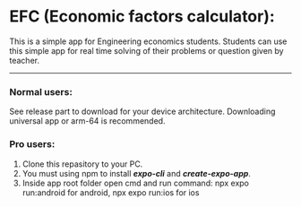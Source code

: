 # EFC (Economic factors calculator):
This is a simple app for Engineering economics students. Students can use this simple app for real time solving of their problems or question given by teacher.

---
### Normal users: 
See release part to download for your device architecture. Downloading universal app or arm-64 is recommended.

### Pro users:
1. Clone this repasitory to your PC.
2. You must using npm to install **_expo-cli_** and **_create-expo-app_**.
3. Inside app root folder open cmd and run command:
    npx expo run:android for android,
    npx expo run:ios for ios
